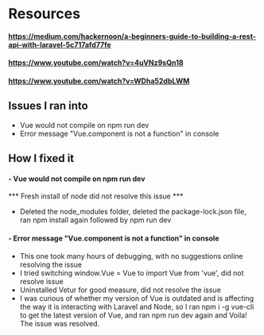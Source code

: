 # Resources
#### https://medium.com/hackernoon/a-beginners-guide-to-building-a-rest-api-with-laravel-5c717afd77fe
#### https://www.youtube.com/watch?v=4uVNz9sQn18
#### https://www.youtube.com/watch?v=WDha52dbLWM

## Issues I ran into
- Vue would not compile on npm run dev
- Error message "Vue.component is not a function" in console

## How I fixed it
#### - Vue would not compile on npm run dev
*** Fresh install of node did not resolve this issue ***
- Deleted the node_modules folder, deleted the package-lock.json file, ran npm install again followed by npm run dev

#### - Error message "Vue.component is not a function" in console
- This one took many hours of debugging, with no suggestions online resolving the issue
- I tried switching window.Vue = Vue to import Vue from 'vue', did not resolve issue
- Uninstalled Vetur for good measure, did not resolve the issue
- I was curious of whether my version of Vue is outdated and is affecting the way it is interacting with Laravel and Node, so I ran npm i -g vue-cli to get the latest version of Vue, and ran npm run dev again and Voila! The issue was resolved.






